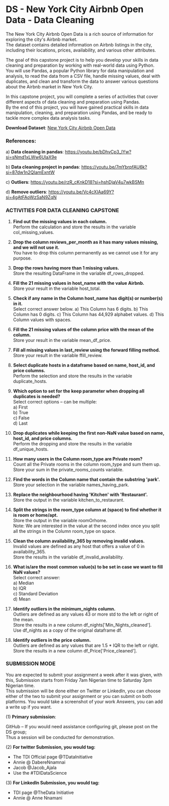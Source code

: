 # DS - New York City Airbnb Open Data - Data Cleaning
The New York City Airbnb Open Data is a rich source of information for exploring the city's Airbnb market.<br> 
The dataset contains detailed information on Airbnb listings in the city, including their locations, prices, availability, and various other attributes. <br>

The goal of this capstone project is to help you develop your skills in data cleaning and preparation by working with real-world data using Python. <br>
You will use Pandas, a popular Python library for data manipulation and analysis, to read the data from a CSV file, handle missing values, deal with duplicates, and clean and transform the data to answer various questions about the Airbnb market in New York City. <br>

In this capstone project, you will complete a series of activities that cover different aspects of data cleaning and preparation using Pandas. <br> By the end of this project, you will have gained practical skills in data manipulation, cleaning, and preparation using Pandas, and be ready to tackle more complex data analysis tasks.

**Download Dataset**: [New York City Airbnb Open Data](https://www.kaggle.com/datasets/dgomonov/new-york-city-airbnb-open-data)

### References:

a)	**Data cleaning in pandas**: https://youtu.be/bDhvCp3_lYw?si=sNmd1xLWw6UlaX9e

b)	**Data cleaning project in pandas**: https://youtu.be/7mYbrpfAU6k?si=87dw1n2QIamExntW

c)	**Outliers**: https://youtu.be/rzR_cKnkD18?si=hshDjaV4u7wkBSMn

d)	**Remove outliers**: https://youtu.be/Vc4cXIAa69Y?si=4gAtFAoWzSaN9ZqN

### ACTIVITIES FOR DATA CLEANING CAPSTONE
 
1.	**Find out the missing values in each column.** <br>
Perform the calculation and store the results in the variable col_missing_values.

2.	**Drop the column reviews_per_month as it has many values missing, and we will not use it.** <br>
You have to drop this column permanently as we cannot use it for any purpose.

3.	**Drop the rows having more than 1 missing values.** <br>
Store the resulting DataFrame in the variable df_rows_dropped.

4.	**Fill the 21 missing values in host_name with the value Airbnb.** <br>
Store your result in the variable host_total.

5.	**Check if any name in the Column host_name has digit(s) or number(s) in it.** <br>
Select correct answer below.
a)	This Column has 6 digits. 
b)	This Column has 0 digits. 
c)	This Column has 44,929 alphabet values.
d)	This Column values with spaces.

6.	**Fill the 21 missing values of the column price with the mean of the column.** <br>
Store your result in the variable mean_df_price.

7.	**Fill all missing values in last_review using the forward filling method.** <br>
Store your result in the variable ffill_review.

8.	**Select duplicate hosts in a dataframe based on name, host_id, and price columns.** <br>
Perform the selection and store the results in the variable duplicate_hosts.

9.	**Which option to set for the keep parameter when dropping all duplicates is needed?** <br>
Select correct options – can be multiple: <br>
a)	First <br>
b)	True <br>
c)	False <br>
d)	Last <br>

10.	**Drop duplicates while keeping the first non-NaN value based on name, host_id, and price columns.** <br>
Perform the dropping and store the results in the variable df_unique_hosts.

11.	**How many users in the Column room_type are Private room?** <br>
Count all the Private rooms in the column room_type and sum them up. <br>
Store your sum in the private_rooms_counts variable.

12.	**Find the words in the Column name that contain the substring 'park'.** <br>
Store your selection in the variable names_having_park.

13.	**Replace the neighbourhood having 'Kitchen' with 'Restaurant'.** <br>
Store the output in the variable kitchen_to_restaurant.

14.	**Split the strings in the room_type column at (space) to find whether it is room or home/apt.** <br>
Store the output in the variable roomOrhome. <br>
Note: We are interested in the value at the second index once you split all the strings in the Column room_type on space.

15.	**Clean the column availability_365 by removing invalid values.** <br>
Invalid values are defined as any host that offers a value of 0 in availability_365. <br>
Store the results in the variable df_invalid_availability.

16.	**What is/are the most common value(s) to be set in case we want to fill NaN values?** <br>
Select correct answer: <br>
a)	Median <br>
b)	IQR <br>
c)	Standard Deviation <br>
d)	Mean <br>

17.	**Identify outliers in the minimum_nights column.** <br>
Outliers are defined as any values 43 or more std to the left or right of the mean. <br>
Store the results in a new column df_nights['Min_Nights_cleaned']. <br>
Use df_nights as a copy of the original dataframe df.

18.	**Identify outliers in the price column.** <br>
Outliers are defined as any values that are 1.5 * IQR to the left or right. <br>
Store the results in a new column df_Price['Price_cleaned'].

### SUBMISSION MODE
You are expected to submit your assignment a week after it was given, with this, Submission starts from Friday 7am Nigerian time to Saturday 3pm Nigerian time. <br>
This submission will be done either on Twitter or LinkedIn, you can choose either of the two to submit your assignment or you can submit on both platforms. You would take a screenshot of your work Answers, you can add a write up if you want.

(1)	**Primary submission**: 

GitHub – If you would need assistance configuring git, please post on the DS group; <br>
Thus a session will be conducted for demonstration.

(2)	**For twitter Submission, you would tag:**
- The TDI Official page @TDataInitiative
- Annie @ DabereNnamnai
- Jacob @Jacob_Ajala
- Use the #TDIDataScience

(3)	**For LinkedIn Submission, you would tag:**
- TDI page @TheData Initiative
- Annie @ Anne Nnamani